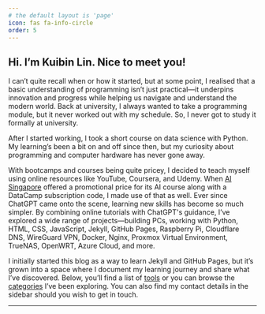 ```yaml
---
# the default layout is 'page'
icon: fas fa-info-circle
order: 5
---
```


<link rel="stylesheet" type='text/css' href="https://cdn.jsdelivr.net/gh/devicons/devicon@latest/devicon.min.css" />
<link rel="stylesheet" type='text/css' href="/assets/css/about.css" />
<script src="/assets/js/about.js" defer></script>

## Hi. I’m Kuibin Lin. Nice to meet you!

I can’t quite recall when or how it started, but at some point, I realised that a basic understanding of programming isn’t just practical—it underpins innovation and progress while helping us navigate and understand the modern world. Back at university, I always wanted to take a programming module, but it never worked out with my schedule. So, I never got to study it formally at university.

After I started working, I took a short course on data science with Python. My learning’s been a bit on and off since then, but my curiosity about programming and computer hardware has never gone away.

With bootcamps and courses being quite pricey, I decided to teach myself using online resources like YouTube, Coursera, and Udemy. When [AI Singapore](https://aisingapore.org/) offered a promotional price for its AI course along with a DataCamp subscription code, I made use of that as well. Ever since ChatGPT came onto the scene, learning new skills has become so much simpler. By combining online tutorials with ChatGPT's guidance, I’ve explored a wide range of projects—building PCs, working with Python, HTML, CSS, JavaScript, Jekyll, GitHub Pages, Raspberry Pi, Cloudflare DNS, WireGuard VPN, Docker, Nginx, Proxmox Virtual Environment, TrueNAS, OpenWRT, Azure Cloud, and more.

I initially started this blog as a way to learn Jekyll and GitHub Pages, but it’s grown into a space where I document my learning journey and share what I’ve discovered. Below, you’ll find a list of [tools](/tags) or you can browse the [categories](/categories) I’ve been exploring. You can also find my contact details in the sidebar should you wish to get in touch.

<hr class="about">

<div id="tools"></div>